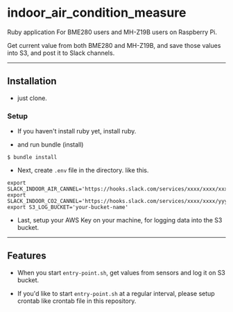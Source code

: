 # indoor_air_condition_measure

Ruby application For BME280 users and MH-Z19B users on Raspberry Pi.

Get current value from both BME280 and MH-Z19B, and save those values into S3, and post it to Slack channels.

---

## Installation

- just clone.

### Setup

- If you haven't install ruby yet, install ruby.

- and run bundle (install)

```shell
$ bundle install
```

- Next, create `.env` file in the directory. like this.

```shell
export SLACK_INDOOR_AIR_CANNEL='https://hooks.slack.com/services/xxxx/xxxx/xxxx'
export SLACK_INDOOR_CO2_CANNEL='https://hooks.slack.com/services/xxxx/xxxx/yyyy'
export S3_LOG_BUCKET='your-bucket-name'
```

- Last, setup your AWS Key on your machine, for logging data into the S3 bucket.

---

## Features

- When you start `entry-point.sh`, get values from sensors and log it on S3 bucket.

- If you'd like to start `entry-point.sh` at a regular interval, please setup crontab like crontab file in this repository.
